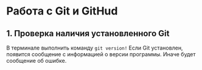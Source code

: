 # Работа с Git и GitHud #
## 1. Проверка наличия установленного Git ##
В терминале выполнить команду `git version!`
Если Git установлен, появится сообщение с информацией о версии программы. Иначе будет сообщение об ошибке.

 

